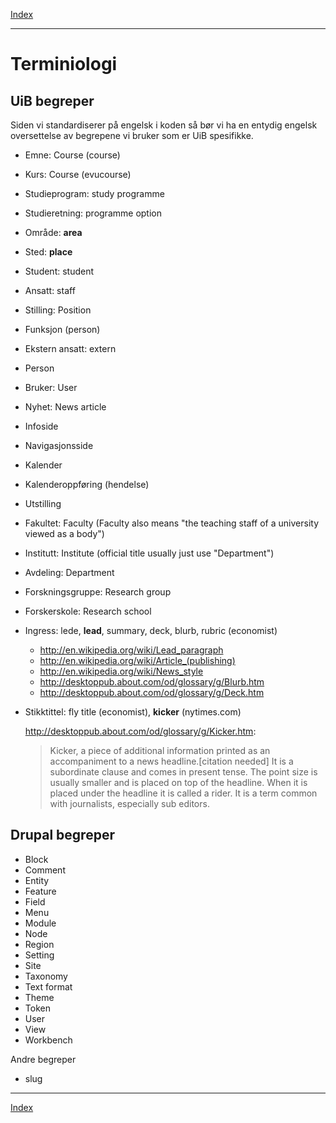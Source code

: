 [Index](index.html)
***

# Terminiologi

## UiB begreper

Siden vi standardiserer på engelsk i koden så bør vi ha en entydig engelsk
oversettelse av begrepene vi bruker som er UiB spesifikke.

* Emne: Course (course)

* Kurs: Course (evucourse)

* Studieprogram: study programme

* Studieretning: programme option

* Område: **area**

* Sted: **place**

* Student: student

* Ansatt: staff

* Stilling: Position

* Funksjon (person) 

* Ekstern ansatt: extern

* Person

* Bruker: User

* Nyhet: News article

* Infoside

* Navigasjonsside

* Kalender

* Kalenderoppføring (hendelse)

* Utstilling

* Fakultet: Faculty  (Faculty also means "the teaching staff of a university viewed as a body")

* Institutt: Institute (official title usually just use "Department")

* Avdeling: Department

* Forskningsgruppe: Research group

* Forskerskole: Research school

* Ingress: lede, **lead**, summary, deck, blurb, rubric (economist)

  * <http://en.wikipedia.org/wiki/Lead_paragraph>
  * <http://en.wikipedia.org/wiki/Article_(publishing)>
  * <http://en.wikipedia.org/wiki/News_style>
  * <http://desktoppub.about.com/od/glossary/g/Blurb.htm>
  * <http://desktoppub.about.com/od/glossary/g/Deck.htm>

* Stikktittel: fly title (economist), **kicker** (nytimes.com)

  <http://desktoppub.about.com/od/glossary/g/Kicker.htm>:
  > Kicker, a piece of additional information printed as an accompaniment to a news headline.[citation needed] It is a subordinate clause and comes in present tense. The point size is usually smaller and is placed on top of the headline. When it is placed under the headline it is called a rider. It is a term common with journalists, especially sub editors.

## Drupal begreper

* Block
* Comment
* Entity
* Feature
* Field
* Menu
* Module
* Node
* Region
* Setting
* Site
* Taxonomy
* Text format
* Theme
* Token
* User
* View
* Workbench

Andre begreper

* slug

***
[Index](index.html)
